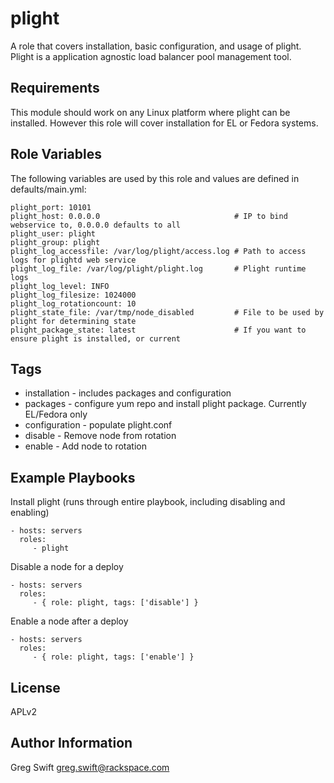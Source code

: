 plight
========

A role that covers installation, basic configuration, and usage of plight. Plight is a application agnostic load balancer pool management tool.

Requirements
------------

This module should work on any Linux platform where plight can be installed. However this role will cover installation for EL or Fedora systems.

Role Variables
--------------

The following variables are used by this role and values are defined in defaults/main.yml:

    plight_port: 10101
    plight_host: 0.0.0.0                              # IP to bind webservice to, 0.0.0.0 defaults to all
    plight_user: plight
    plight_group: plight
    plight_log_accessfile: /var/log/plight/access.log # Path to access logs for plightd web service
    plight_log_file: /var/log/plight/plight.log       # Plight runtime logs
    plight_log_level: INFO
    plight_log_filesize: 1024000
    plight_log_rotationcount: 10
    plight_state_file: /var/tmp/node_disabled         # File to be used by plight for determining state
    plight_package_state: latest                      # If you want to ensure plight is installed, or current

Tags
----
* installation - includes packages and configuration
* packages - configure yum repo and install plight package. Currently EL/Fedora only
* configuration - populate plight.conf
* disable - Remove node from rotation
* enable - Add node to rotation

Example Playbooks
-----------------

Install plight (runs through entire playbook, including disabling and enabling)

    - hosts: servers
      roles:
         - plight

Disable a node for a deploy

    - hosts: servers
      roles:
         - { role: plight, tags: ['disable'] }

Enable a node after a deploy

    - hosts: servers
      roles:
         - { role: plight, tags: ['enable'] }

License
-------

APLv2

Author Information
------------------

Greg Swift <greg.swift@rackspace.com>